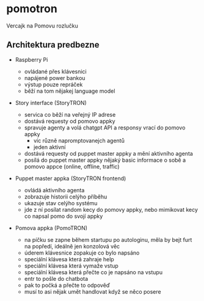 # pomotron
Vercajk na Pomovu rozlučku

## Architektura predbezne

- Raspberry Pi
  - ovládané přes klávesnici
  - napájené power bankou
  - výstup pouze repráček
  - běží na tom nějakej language model

- Story interface (StoryTRON)
  - servica co běží na veřejný IP adrese
  - dostává requesty od pomovo appky
  - spravuje agenty a volá chatgpt API a responsy vrací do pomovo appky
    - víc různě napromptovanejch agentů
    - jeden aktivní
  - dostává requesty od puppet master appky a mění aktivního agenta
  - posílá do puppet master appky nějaký basic informace o sobě a pomovo appce (online, offline, traffic)

- Puppet master appka (StoryTRON frontend)
  - ovládá aktivního agenta
  - zobrazuje historii celýho příběhu
  - ukazuje stav celýho systému
  - jde z ní posílat random kecy do pomovy appky, nebo mimikovat kecy co napsal pomo do svojí appky

- Pomova appka (PomoTRON)
  - na píčku se zapne během startupu po autologinu, měla by bejt furt na popředí, ideálně jen konzolová věc
  - úderem klávesnice zopakuje co bylo napsáno
  - speciální klávesa která zahraje help
  - speciální klávesa která vymaže vstup
  - speciální klávesa která přečte co je napsáno na vstupu
  - entr to pošle do chatbota
  - pak to počká a přečte to odpověď
  - musí to asi nějak umět handlovat když se něco posere
